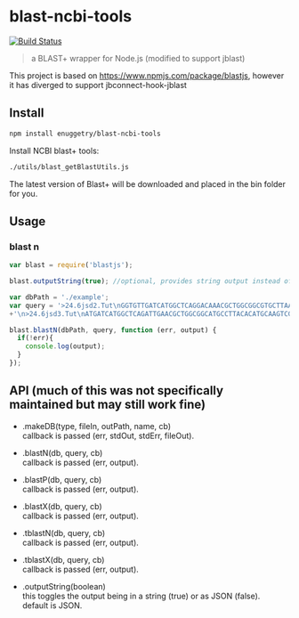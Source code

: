 # blast-ncbi-tools
[![Build Status](https://travis-ci.org/TeamMacLean/blastjs.svg?branch=master)](https://travis-ci.org/TeamMacLean/blastjs)
>a BLAST+ wrapper for Node.js (modified to support jblast)

This project is based on https://www.npmjs.com/package/blastjs, however it has diverged
to support jbconnect-hook-jblast

## Install

```bash
npm install enuggetry/blast-ncbi-tools
```
Install NCBI blast+ tools:    
```bash
./utils/blast_getBlastUtils.js
```
The latest version of Blast+ will be downloaded and placed in the bin folder for you.

## Usage

### blast n
```javascript
var blast = require('blastjs');

blast.outputString(true); //optional, provides string output instead of JSON

var dbPath = './example';
var query = '>24.6jsd2.Tut\nGGTGTTGATCATGGCTCAGGACAAACGCTGGCGGCGTGCTTAATACATGCAAGTCGAACGGGCTACCTTCGGGTAGCTAGTG'
+'\n>24.6jsd3.Tut\nATGATCATGGCTCAGATTGAACGCTGGCGGCATGCCTTACACATGCAAGTCGAACGGCAGCACGGGGAAGGGGCAACTCTTT';

blast.blastN(dbPath, query, function (err, output) {
  if(!err){
    console.log(output);
  }
});

```

## API (much of this was not specifically maintained but may still work fine)

* .makeDB(type, fileIn, outPath, name, cb)    
  callback is passed (err, stdOut, stdErr, fileOut).
  
* .blastN(db, query, cb)    
  callback is passed (err, output).
  
* .blastP(db, query, cb)    
  callback is passed (err, output).
  
* .blastX(db, query, cb)    
  callback is passed (err, output).
  
* .tblastN(db, query, cb)    
  callback is passed (err, output).
  
* .tblastX(db, query, cb)    
  callback is passed (err, output).
  
* .outputString(boolean)    
  this toggles the output being in a string (true) or as JSON (false).    
  default is JSON.
